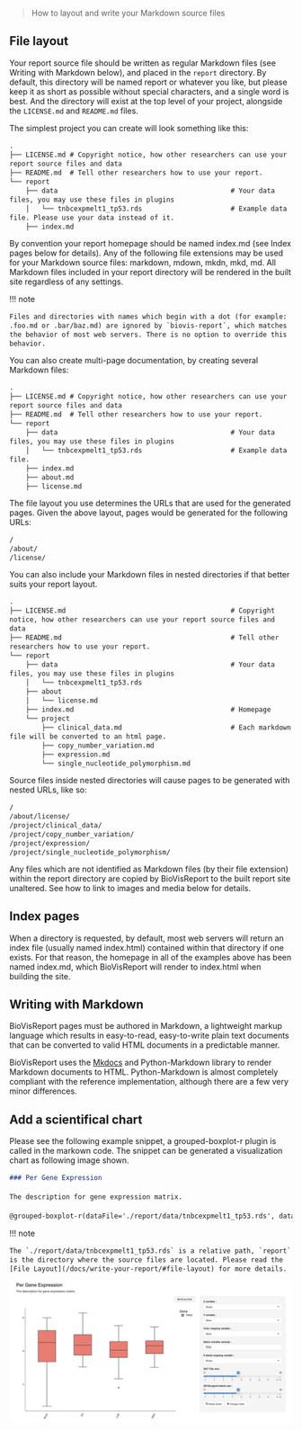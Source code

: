 > How to layout and write your Markdown source files

## File layout
Your report source file should be written as regular Markdown files (see Writing with Markdown below), and placed in the `report` directory. By default, this directory will be named report or whatever you like, but please keep it as short as possible without special characters, and a single word is best. And the directory will exist at the top level of your project, alongside the `LICENSE.md` and `README.md` files.

The simplest project you can create will look something like this:

```
.
├── LICENSE.md # Copyright notice, how other researchers can use your report source files and data
├── README.md  # Tell other researchers how to use your report.
└── report
    ├── data                                           # Your data files, you may use these files in plugins
    │   └── tnbcexpmelt1_tp53.rds                      # Example data file. Please use your data instead of it.
    ├── index.md
```

By convention your report homepage should be named index.md (see Index pages below for details). Any of the following file extensions may be used for your Markdown source files: markdown, mdown, mkdn, mkd, md. All Markdown files included in your report directory will be rendered in the built site regardless of any settings.

!!! note

    Files and directories with names which begin with a dot (for example: .foo.md or .bar/baz.md) are ignored by `biovis-report`, which matches the behavior of most web servers. There is no option to override this behavior.

You can also create multi-page documentation, by creating several Markdown files:

```
.
├── LICENSE.md # Copyright notice, how other researchers can use your report source files and data
├── README.md  # Tell other researchers how to use your report.
└── report
    ├── data                                           # Your data files, you may use these files in plugins
    │   └── tnbcexpmelt1_tp53.rds                      # Example data file.
    ├── index.md
    ├── about.md
    ├── license.md
```

The file layout you use determines the URLs that are used for the generated pages. Given the above layout, pages would be generated for the following URLs:

```
/
/about/
/license/
```

You can also include your Markdown files in nested directories if that better suits your report layout.

```
.
├── LICENSE.md                                         # Copyright notice, how other researchers can use your report source files and data
├── README.md                                          # Tell other researchers how to use your report.
└── report
    ├── data                                           # Your data files, you may use these files in plugins
    │   └── tnbcexpmelt1_tp53.rds                      
    ├── about
    │   └── license.md
    ├── index.md                                       # Homepage
    └── project  
        ├── clinical_data.md                           # Each markdown file will be converted to an html page.
        ├── copy_number_variation.md
        ├── expression.md
        └── single_nucleotide_polymorphism.md     
```

Source files inside nested directories will cause pages to be generated with nested URLs, like so:

```
/
/about/license/
/project/clinical_data/
/project/copy_number_variation/
/project/expression/
/project/single_nucleotide_polymorphism/
```

Any files which are not identified as Markdown files (by their file extension) within the report directory are copied by BioVisReport to the built report site unaltered. See how to link to images and media below for details.

## Index pages

When a directory is requested, by default, most web servers will return an index file (usually named index.html) contained within that directory if one exists. For that reason, the homepage in all of the examples above has been named index.md, which BioVisReport will render to index.html when building the site.

## Writing with Markdown
BioVisReport pages must be authored in Markdown, a lightweight markup language which results in easy-to-read, easy-to-write plain text documents that can be converted to valid HTML documents in a predictable manner.

BioVisReport uses the [Mkdocs](https://www.mkdocs.org/) and Python-Markdown library to render Markdown documents to HTML. Python-Markdown is almost completely compliant with the reference implementation, although there are a few very minor differences.

## Add a scientifical chart

Please see the following example snippet, a grouped-boxplot-r plugin is called in the markown code. The snippet can be generated a visualization chart as following image shown.  

```markdown
### Per Gene Expression

The description for gene expression matrix.

@grouped-boxplot-r(dataFile='./report/data/tnbcexpmelt1_tp53.rds', dataType='rds', xAxis='Group', yAxis='Value')

```

!!! note

    The `./report/data/tnbcexpmelt1_tp53.rds` is a relative path, `report` is the directory where the source files are located. Please read the [File Layout](/docs/write-your-report/#file-layout) for more details.

![Grouped Boxplot Example](/assets/images/grouped-boxplot-r-example.png)